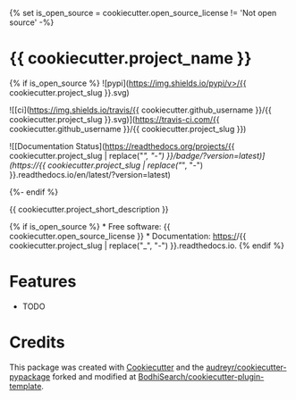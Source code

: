 {% set is_open_source = cookiecutter.open_source_license != 'Not open source' -%}
# {{ cookiecutter.project_name }}


{% if is_open_source %}
![pypi](https://img.shields.io/pypi/v>/{{ cookiecutter.project_slug }}.svg)

![[ci](https://img.shields.io/travis/{{ cookiecutter.github_username }}/{{ cookiecutter.project_slug }}.svg)](https://travis-ci.com/{{ cookiecutter.github_username }}/{{ cookiecutter.project_slug }})

![[Documentation Status](https://readthedocs.org/projects/{{ cookiecutter.project_slug | replace("_", "-") }}/badge/?version=latest)](https://{{ cookiecutter.project_slug | replace("_", "-") }}.readthedocs.io/en/latest/?version=latest)

{%- endif %}

{{ cookiecutter.project_short_description }}

{% if is_open_source %}
\* Free software: {{ cookiecutter.open_source_license }}
\* Documentation: <https:/>/{{ cookiecutter.project_slug | replace("\_", "-") }}.readthedocs.io.
{% endif %}

# Features

- TODO

# Credits

This package was created with [Cookiecutter](https://github.com/audreyr/cookiecutter) and the [audreyr/cookiecutter-pypackage](https://github.com/audreyr/cookiecutter-pypackage) forked and modified at [BodhiSearch/cookiecutter-plugin-template](https://github.com/BodhiSearch/cookiecutter-plugin-template).
